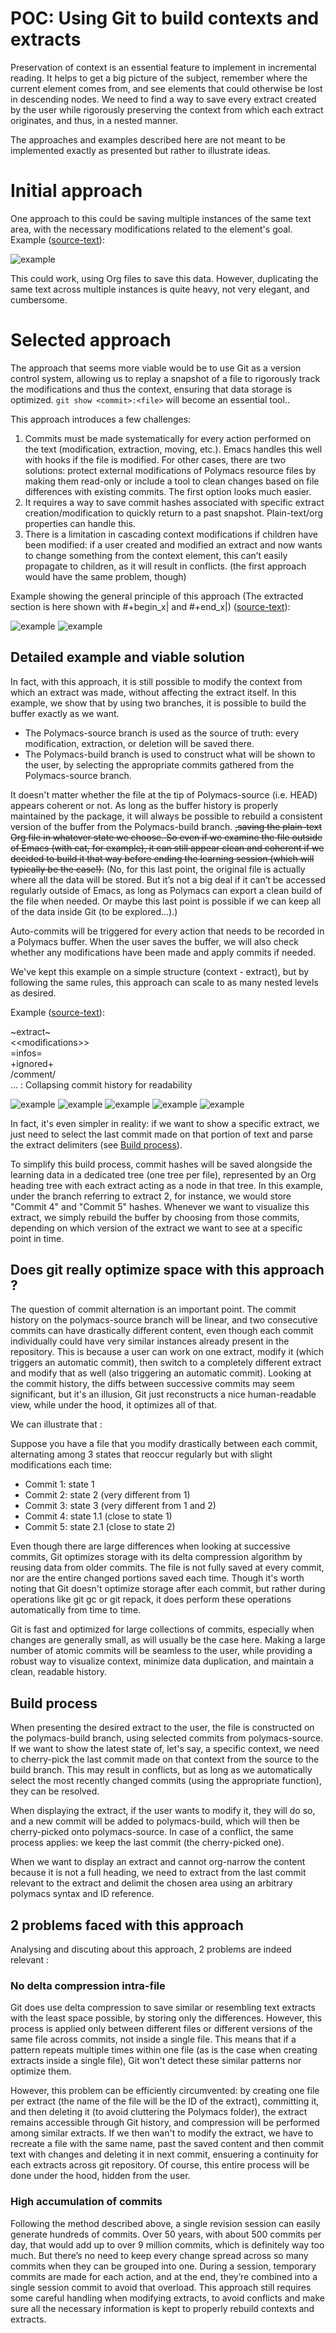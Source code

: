 # POC: Using Git to build contexts and extracts

Preservation of context is an essential feature to implement in incremental reading. It helps to get a big picture of the subject, remember where the current element comes from, and see elements that could otherwise be lost in descending nodes. We need to find a way to save every extract created by the user while rigorously preserving the context from which each extract originates, and thus, in a nested manner.

The approaches and examples described here are not meant to be implemented exactly as presented but rather to illustrate ideas.

# Initial approach
One approach to this could be saving multiple instances of the same text area, with the necessary modifications related to the element's goal. 
Example ([source-text](https://en.wikipedia.org/wiki/Emacs)):

![example](./images/example_context1.png)

This could work, using Org files to save this data. However, duplicating the same text across multiple instances is quite heavy, not very elegant, and cumbersome.

# Selected approach
The approach that seems more viable would be to use Git as a version control system, allowing us to replay a snapshot of a file to rigorously track the modifications and thus the context, ensuring that data storage is optimized. `git show <commit>:<file>` will become an essential tool..

This approach introduces a few challenges:
1. Commits must be made systematically for every action performed on the text (modification, extraction, moving, etc.). Emacs handles this well with hooks if the file is modified. For other cases, there are two solutions: protect external modifications of Polymacs resource files by making them read-only or include a tool to clean changes based on file differences with existing commits. The first option looks much easier.
2. It requires a way to save commit hashes associated with specific extract creation/modification to quickly return to a past snapshot. Plain-text/org properties can handle this.
3. There is a limitation in cascading context modifications if children have been modified: if a user created and modified an extract and now wants to change something from the context element, this can’t easily propagate to children, as it will result in conflicts. (the first approach would have the same problem, though)

Example showing the general principle of this approach (The extracted section is here shown with #+begin_x| and #+end_x|) ([source-text](https://en.wikipedia.org/wiki/Carrot)):

![example](./images/example_context_modif1.png) 
![example](./images/example_context_modif2.png)

## Detailed example and viable solution

In fact, with this approach, it is still possible to modify the context from which an extract was made, without affecting the extract itself. In this example, we show that by using two branches, it is possible to build the buffer exactly as we want.

- The Polymacs-source branch is used as the source of truth: every modification, extraction, or deletion will be saved there.
- The Polymacs-build branch is used to construct what will be shown to the user, by selecting the appropriate commits gathered from the Polymacs-source branch.

It doesn't matter whether the file at the tip of Polymacs-source (i.e. HEAD) appears coherent or not. As long as the buffer history is properly maintained by the package, it will always be possible to rebuild a consistent version of the buffer from the Polymacs-build branch. ~~,saving the plain-text Org file in whatever state we choose. So even if we examine the file outside of Emacs (with cat, for example), it can still appear clean and coherent if we decided to build it that way before ending the learning session (which will typically be the case!).~~ (No, for this last point, the original file is actually where all the data will be stored. But it’s not a big deal if it can’t be accessed regularly outside of Emacs, as long as Polymacs can export a clean build of the file when needed. Or maybe this last point is possible if we can keep all of the data inside Git (to be explored...).)

Auto-commits will be triggered for every action that needs to be recorded in a Polymacs buffer. When the user saves the buffer, we will also check whether any modifications have been made and apply commits if needed.

We've kept this example on a simple structure (context - extract), but by following the same rules, this approach can scale to as many nested levels as desired.

Example ([source-text](https://en.wikipedia.org/wiki/Kindness)):

\~extract\~<br>
\<\<modifications\>\><br>
=infos=<br>
+ignored+<br>
/comment/<br>
... : Collapsing commit history for readability<br>

![example](./images/example_context_git3.png) 
![example](./images/example_context_git4.png) 
![example](./images/example_context_git5.png) 
![example](./images/example_context_git6.png) 
![example](./images/example_context_git7.png) 

In fact, it's even simpler in reality: if we want to show a specific extract, we just need to select the last commit made on that portion of text and parse the extract delimiters (see [Build process](#build-process)).

To simplify this build process, commit hashes will be saved alongside the learning data in a dedicated tree (one tree per file), represented by an Org heading tree with each extract acting as a node in that tree. In this example, under the branch referring to extract 2, for instance, we would store "Commit 4" and "Commit 5" hashes. Whenever we want to visualize this extract, we simply rebuild the buffer by choosing from those commits, depending on which version of the extract we want to see at a specific point in time.

## Does git really optimize space with this approach ?

The question of commit alternation is an important point. The commit history on the polymacs-source branch will be linear, and two consecutive commits can have drastically different content, even though each commit individually could have very similar instances already present in the repository. This is because a user can work on one extract, modify it (which triggers an automatic commit), then switch to a completely different extract and modify that as well (also triggering an automatic commit). Looking at the commit history, the diffs between successive commits may seem significant, but it's an illusion, Git just reconstructs a nice human-readable view, while under the hood, it optimizes all of that.

We can illustrate that :

Suppose you have a file that you modify drastically between each commit, alternating among 3 states that reoccur regularly but with slight modifications each time:

- Commit 1: state 1
- Commit 2: state 2 (very different from 1)
- Commit 3: state 3 (very different from 1 and 2)
- Commit 4: state 1.1 (close to state 1)
- Commit 5: state 2.1 (close to state 2)

Even though there are large differences when looking at successive commits, Git optimizes storage with its delta compression algorithm by reusing data from older commits. The file is not fully saved at every commit, nor are the entire changed portions saved each time. Though it's worth noting that Git doesn't optimize storage after each commit, but rather during operations like git gc or git repack, it does perform these operations automatically from time to time.

Git is fast and optimized for large collections of commits, especially when changes are generally small, as will usually be the case here. Making a large number of atomic commits will be seamless to the user, while providing a robust way to visualize context, minimize data duplication, and maintain a clean, readable history.

## Build process

When presenting the desired extract to the user, the file is constructed on the polymacs-build branch, using selected commits from polymacs-source. If we want to show the latest state of, let's say, a specific context, we need to cherry-pick the last commit made on that context from the source to the build branch. This may result in conflicts, but as long as we automatically select the most recently changed commits (using the appropriate function), they can be resolved.

When displaying the extract, if the user wants to modify it, they will do so, and a new commit will be added to polymacs-build, which will then be cherry-picked onto polymacs-source. In case of a conflict, the same process applies: we keep the last commit (the cherry-picked one).

When we want to display an extract and cannot org-narrow the content because it is not a full heading, we need to extract from the last commit relevant to the extract and delimit the chosen area using an arbitrary polymacs syntax and ID reference.

## 2 problems faced with this approach 
Analysing and discuting about this approach, 2 problems are indeed relevant :

### No delta compression intra-file
Git does use delta compression to save similar or resembling text extracts with the least space possible, by storing only the differences. However, this process is applied only between different files or different versions of the same file across commits, not inside a single file. This means that if a pattern repeats multiple times within one file (as is the case when creating extracts inside a single file), Git won't detect these similar patterns nor optimize them.

However, this problem can be efficiently circumvented: by creating one file per extract (the name of the file will be the ID of the extract), committing it, and then deleting it (to avoid cluttering the Polymacs folder), the extract remains accessible through Git history, and compression will be performed among similar extracts. If we then wan't to modify the extract, we have to recreate a file with the same name, past the saved content and then commit text with changes and deleting it in next commit, ensuering a continuity for each extracts across git repository. Of course, this entire process will be done under the hood, hidden from the user.

### High accumulation of commits
Following the method described above, a single revision session can easily generate hundreds of commits. Over 50 years, with about 500 commits per day, that would add up to over 9 million commits, which is definitely way too much. But there’s no need to keep every change spread across so many commits when they can be grouped into one. During a session, temporary commits are made for each action, and at the end, they’re combined into a single session commit to avoid that overload. This approach still requires some careful handling when modifying extracts, to avoid conflicts and make sure all the necessary information is kept to properly rebuild contexts and extracts.
